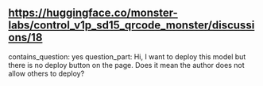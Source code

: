 ## https://huggingface.co/monster-labs/control_v1p_sd15_qrcode_monster/discussions/18

contains_question: yes
question_part: Hi, I want to deploy this model but there is no deploy button on the page. Does it mean the author does not allow others to deploy?
